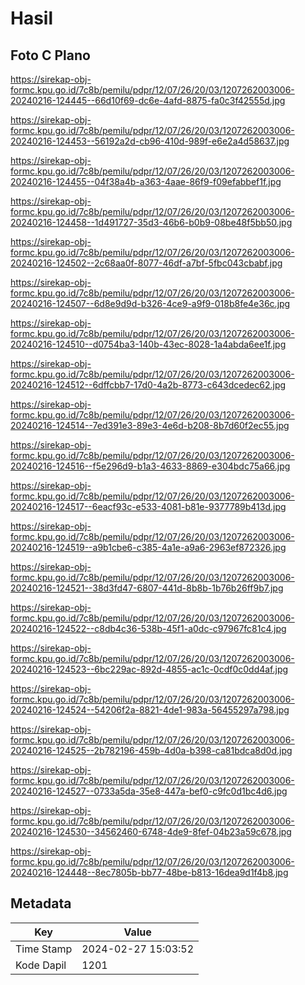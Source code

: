 # Hasil

## Foto C Plano

https://sirekap-obj-formc.kpu.go.id/7c8b/pemilu/pdpr/12/07/26/20/03/1207262003006-20240216-124445--66d10f69-dc6e-4afd-8875-fa0c3f42555d.jpg

https://sirekap-obj-formc.kpu.go.id/7c8b/pemilu/pdpr/12/07/26/20/03/1207262003006-20240216-124453--56192a2d-cb96-410d-989f-e6e2a4d58637.jpg

https://sirekap-obj-formc.kpu.go.id/7c8b/pemilu/pdpr/12/07/26/20/03/1207262003006-20240216-124455--04f38a4b-a363-4aae-86f9-f09efabbef1f.jpg

https://sirekap-obj-formc.kpu.go.id/7c8b/pemilu/pdpr/12/07/26/20/03/1207262003006-20240216-124458--1d491727-35d3-46b6-b0b9-08be48f5bb50.jpg

https://sirekap-obj-formc.kpu.go.id/7c8b/pemilu/pdpr/12/07/26/20/03/1207262003006-20240216-124502--2c68aa0f-8077-46df-a7bf-5fbc043cbabf.jpg

https://sirekap-obj-formc.kpu.go.id/7c8b/pemilu/pdpr/12/07/26/20/03/1207262003006-20240216-124507--6d8e9d9d-b326-4ce9-a9f9-018b8fe4e36c.jpg

https://sirekap-obj-formc.kpu.go.id/7c8b/pemilu/pdpr/12/07/26/20/03/1207262003006-20240216-124510--d0754ba3-140b-43ec-8028-1a4abda6ee1f.jpg

https://sirekap-obj-formc.kpu.go.id/7c8b/pemilu/pdpr/12/07/26/20/03/1207262003006-20240216-124512--6dffcbb7-17d0-4a2b-8773-c643dcedec62.jpg

https://sirekap-obj-formc.kpu.go.id/7c8b/pemilu/pdpr/12/07/26/20/03/1207262003006-20240216-124514--7ed391e3-89e3-4e6d-b208-8b7d60f2ec55.jpg

https://sirekap-obj-formc.kpu.go.id/7c8b/pemilu/pdpr/12/07/26/20/03/1207262003006-20240216-124516--f5e296d9-b1a3-4633-8869-e304bdc75a66.jpg

https://sirekap-obj-formc.kpu.go.id/7c8b/pemilu/pdpr/12/07/26/20/03/1207262003006-20240216-124517--6eacf93c-e533-4081-b81e-9377789b413d.jpg

https://sirekap-obj-formc.kpu.go.id/7c8b/pemilu/pdpr/12/07/26/20/03/1207262003006-20240216-124519--a9b1cbe6-c385-4a1e-a9a6-2963ef872326.jpg

https://sirekap-obj-formc.kpu.go.id/7c8b/pemilu/pdpr/12/07/26/20/03/1207262003006-20240216-124521--38d3fd47-6807-441d-8b8b-1b76b26ff9b7.jpg

https://sirekap-obj-formc.kpu.go.id/7c8b/pemilu/pdpr/12/07/26/20/03/1207262003006-20240216-124522--c8db4c36-538b-45f1-a0dc-c97967fc81c4.jpg

https://sirekap-obj-formc.kpu.go.id/7c8b/pemilu/pdpr/12/07/26/20/03/1207262003006-20240216-124523--6bc229ac-892d-4855-ac1c-0cdf0c0dd4af.jpg

https://sirekap-obj-formc.kpu.go.id/7c8b/pemilu/pdpr/12/07/26/20/03/1207262003006-20240216-124524--54206f2a-8821-4de1-983a-56455297a798.jpg

https://sirekap-obj-formc.kpu.go.id/7c8b/pemilu/pdpr/12/07/26/20/03/1207262003006-20240216-124525--2b782196-459b-4d0a-b398-ca81bdca8d0d.jpg

https://sirekap-obj-formc.kpu.go.id/7c8b/pemilu/pdpr/12/07/26/20/03/1207262003006-20240216-124527--0733a5da-35e8-447a-bef0-c9fc0d1bc4d6.jpg

https://sirekap-obj-formc.kpu.go.id/7c8b/pemilu/pdpr/12/07/26/20/03/1207262003006-20240216-124530--34562460-6748-4de9-8fef-04b23a59c678.jpg

https://sirekap-obj-formc.kpu.go.id/7c8b/pemilu/pdpr/12/07/26/20/03/1207262003006-20240216-124448--8ec7805b-bb77-48be-b813-16dea9d1f4b8.jpg


## Metadata

| Key        | Value               |
| ---------- | ------------------- |
| Time Stamp | 2024-02-27 15:03:52 |
| Kode Dapil | 1201                |



